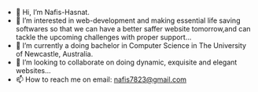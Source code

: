 - 👋 Hi, I’m Nafis-Hasnat.
- 👀 I’m interested in web-development and making essential life saving softwares so that we can have a better saffer website tomorrow,and can tackle the upcoming challenges with proper support...
- 🌱 I’m currently a doing bachelor in Computer Science in The University of Newcastle, Australia.
- 💞️ I’m looking to collaborate on doing dynamic, exquisite and elegant websites...
- 📫 How to reach me on email: nafis7823@gmail.com

<!---
Nafis-Hasnat369/Nafis-Hasnat369 is a ✨ special ✨ repository because its `README.md` (this file) appears on your GitHub profile.
You can click the Preview link to take a look at your changes.
--->
